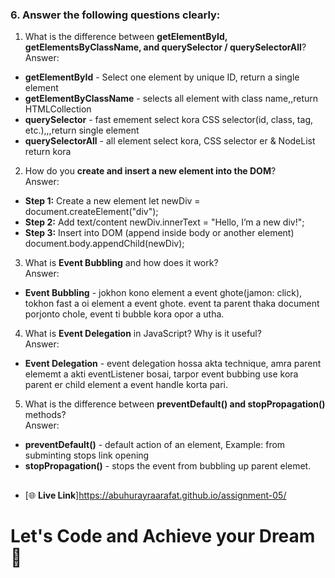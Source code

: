 
### 6. Answer the following questions clearly:

1. What is the difference between **getElementById, getElementsByClassName, and querySelector / querySelectorAll**? <br>
Answer: 
- **getElementById** - Select one element by unique ID, return a single element
- **getElementByClassName** - selects all element with class name,,return HTMLCollection
- **querySelector** - fast emement select kora CSS selector(id, class, tag, etc.),,,return single element
- **querySelectorAll** - all element select kora, CSS selector er & NodeList return kora
2. How do you **create and insert a new element into the DOM**? <br>
Answer:
- **Step 1:** Create a new element
let newDiv = document.createElement("div");
- **Step 2:** Add text/content
newDiv.innerText = "Hello, I’m a new div!";
- **Step 3:** Insert into DOM (append inside body or another element)
document.body.appendChild(newDiv);

3. What is **Event Bubbling** and how does it work? <br>
Answer:
- **Event Bubbling** - jokhon kono element a event ghote(jamon: click), tokhon fast a oi element a event ghote. event ta parent thaka document porjonto chole, event ti bubble kora opor a utha.
4. What is **Event Delegation** in JavaScript? Why is it useful? <br>
Answer:
- **Event Delegation** - event delegation hossa akta technique, amra parent elememt a akti eventListener bosai, tarpor event bubbing use kora parent er child element a event handle korta pari. 
5. What is the difference between **preventDefault() and stopPropagation()** methods? <br>
Answer:
- **preventDefault()** - default action of an element, Example: from subminting stops link opening
- **stopPropagation()** - stops the event from bubbling up parent elemet.



##
- [🌐 **Live Link**]https://abuhurayraarafat.github.io/assignment-05/



# Let's Code and Achieve your Dream 🎯
